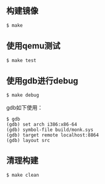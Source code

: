 ## 构建镜像

```bash
$ make
```

## 使用qemu测试

```bash
$ make test
```

## 使用gdb进行debug

```bash
$ make debug
```

gdb如下使用：

```
$ gdb
(gdb) set arch i386:x86-64
(gdb) symbol-file build/monk.sys
(gdb) target remote localhost:8864
(gdb) layout src
```

## 清理构建

```bash
$ make clean
```
